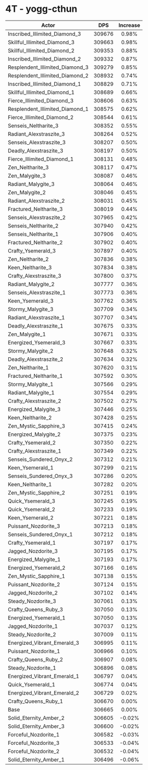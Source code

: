 # 4T - yogg-cthun
| Actor | DPS | Increase |
|---|:---:|:---:|
|Inscribed_Illimited_Diamond_3|309676|0.98%|
|Skillful_Illimited_Diamond_3|309663|0.98%|
|Skillful_Illimited_Diamond_2|309353|0.88%|
|Inscribed_Illimited_Diamond_2|309332|0.87%|
|Resplendent_Illimited_Diamond_3|309279|0.85%|
|Resplendent_Illimited_Diamond_2|308932|0.74%|
|Inscribed_Illimited_Diamond_1|308829|0.71%|
|Skillful_Illimited_Diamond_1|308689|0.66%|
|Fierce_Illimited_Diamond_3|308606|0.63%|
|Resplendent_Illimited_Diamond_1|308575|0.62%|
|Fierce_Illimited_Diamond_2|308544|0.61%|
|Senseis_Neltharite_3|308352|0.55%|
|Radiant_Alexstraszite_3|308264|0.52%|
|Senseis_Alexstraszite_3|308207|0.50%|
|Deadly_Alexstraszite_3|308197|0.50%|
|Fierce_Illimited_Diamond_1|308131|0.48%|
|Zen_Neltharite_3|308117|0.47%|
|Zen_Malygite_3|308087|0.46%|
|Radiant_Malygite_3|308064|0.46%|
|Zen_Malygite_2|308046|0.45%|
|Radiant_Alexstraszite_2|308031|0.45%|
|Fractured_Neltharite_3|308019|0.44%|
|Senseis_Alexstraszite_2|307965|0.42%|
|Senseis_Neltharite_2|307940|0.42%|
|Senseis_Neltharite_1|307906|0.40%|
|Fractured_Neltharite_2|307902|0.40%|
|Crafty_Ysemerald_3|307897|0.40%|
|Zen_Neltharite_2|307836|0.38%|
|Keen_Neltharite_3|307834|0.38%|
|Crafty_Alexstraszite_3|307800|0.37%|
|Radiant_Malygite_2|307777|0.36%|
|Senseis_Alexstraszite_1|307773|0.36%|
|Keen_Ysemerald_3|307762|0.36%|
|Stormy_Malygite_3|307709|0.34%|
|Radiant_Alexstraszite_1|307707|0.34%|
|Deadly_Alexstraszite_1|307675|0.33%|
|Zen_Malygite_1|307671|0.33%|
|Energized_Ysemerald_3|307667|0.33%|
|Stormy_Malygite_2|307648|0.32%|
|Deadly_Alexstraszite_2|307634|0.32%|
|Zen_Neltharite_1|307620|0.31%|
|Fractured_Neltharite_1|307592|0.30%|
|Stormy_Malygite_1|307566|0.29%|
|Radiant_Malygite_1|307554|0.29%|
|Crafty_Alexstraszite_2|307502|0.27%|
|Energized_Malygite_3|307446|0.25%|
|Keen_Neltharite_2|307428|0.25%|
|Zen_Mystic_Sapphire_3|307415|0.24%|
|Energized_Malygite_2|307375|0.23%|
|Crafty_Ysemerald_2|307350|0.22%|
|Crafty_Alexstraszite_1|307349|0.22%|
|Senseis_Sundered_Onyx_2|307312|0.21%|
|Keen_Ysemerald_1|307299|0.21%|
|Senseis_Sundered_Onyx_3|307286|0.20%|
|Keen_Neltharite_1|307282|0.20%|
|Zen_Mystic_Sapphire_2|307251|0.19%|
|Quick_Ysemerald_3|307245|0.19%|
|Quick_Ysemerald_2|307233|0.19%|
|Keen_Ysemerald_2|307221|0.18%|
|Puissant_Nozdorite_3|307213|0.18%|
|Senseis_Sundered_Onyx_1|307212|0.18%|
|Crafty_Ysemerald_1|307197|0.17%|
|Jagged_Nozdorite_3|307195|0.17%|
|Energized_Malygite_1|307193|0.17%|
|Energized_Ysemerald_2|307166|0.16%|
|Zen_Mystic_Sapphire_1|307138|0.15%|
|Puissant_Nozdorite_2|307124|0.15%|
|Jagged_Nozdorite_2|307102|0.14%|
|Steady_Nozdorite_3|307061|0.13%|
|Crafty_Queens_Ruby_3|307050|0.13%|
|Energized_Ysemerald_1|307050|0.13%|
|Jagged_Nozdorite_1|307037|0.12%|
|Steady_Nozdorite_2|307009|0.11%|
|Energized_Vibrant_Emerald_3|306995|0.11%|
|Puissant_Nozdorite_1|306966|0.10%|
|Crafty_Queens_Ruby_2|306907|0.08%|
|Steady_Nozdorite_1|306896|0.08%|
|Energized_Vibrant_Emerald_1|306797|0.04%|
|Quick_Ysemerald_1|306774|0.04%|
|Energized_Vibrant_Emerald_2|306729|0.02%|
|Crafty_Queens_Ruby_1|306670|0.00%|
|Base|306665|0.00%|
|Solid_Eternity_Amber_2|306605|-0.02%|
|Solid_Eternity_Amber_3|306600|-0.02%|
|Forceful_Nozdorite_1|306582|-0.03%|
|Forceful_Nozdorite_3|306533|-0.04%|
|Forceful_Nozdorite_2|306532|-0.04%|
|Solid_Eternity_Amber_1|306496|-0.06%|
